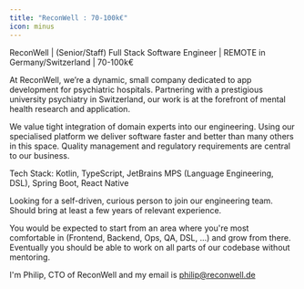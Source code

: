 ```yaml
---
title: "ReconWell : 70-100k€"
icon: minus
---
```

ReconWell | (Senior&#x2F;Staff) Full Stack Software Engineer | REMOTE in Germany&#x2F;Switzerland | 70-100k€

At ReconWell, we’re a dynamic, small company dedicated to app development for psychiatric hospitals. Partnering with a prestigious university psychiatry in Switzerland, our work is at the forefront of mental health research and application.

We value tight integration of domain experts into our engineering. Using our specialised platform we deliver software faster and better than many others in this space. Quality management and regulatory requirements are central to our business.

Tech Stack: Kotlin, TypeScript, JetBrains MPS (Language Engineering, DSL), Spring Boot, React Native

Looking for a self-driven, curious person to join our engineering team. Should bring at least a few years of relevant experience.

You would be expected to start from an area where you&#x27;re most comfortable in (Frontend, Backend, Ops, QA, DSL, ...) and grow from there. Eventually you should be able to work on all parts of our codebase without mentoring.

I&#x27;m Philip, CTO of ReconWell and my email is philip@reconwell.de
